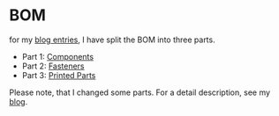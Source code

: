 # BOM 
for my [blog entries](https://def-var.net), I have split the BOM into three parts. 
- Part 1: [Components](https://github.com/Def-Var/Moveo/blob/master/BOM/BOM_Part1-Components.md)
- Part 2: [Fasteners](https://github.com/Def-Var/Moveo/blob/master/BOM/BOM_Part2-Fasteners.md)
- Part 3: [Printed Parts](https://github.com/Def-Var/Moveo/blob/master/BOM/BOM_Part3-Printed-parts.md)

Please note, that I changed some parts. For a detail description, see my [blog](https://def-var.net).
